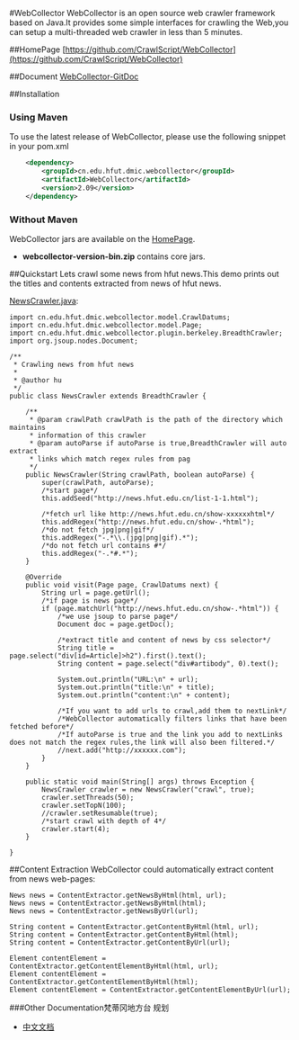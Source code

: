 #WebCollector
WebCollector is an open source web crawler framework based on Java.It provides
  some simple interfaces for crawling the Web,you can setup a
  multi-threaded web crawler in less than 5 minutes.




##HomePage
[https://github.com/CrawlScript/WebCollector](https://github.com/CrawlScript/WebCollector)

##Document
[WebCollector-GitDoc](https://github.com/CrawlScript/WebCollector-GitDoc)



##Installation

### Using Maven

To use the latest release of WebCollector, please use the following snippet in your pom.xml

```xml
    <dependency>
        <groupId>cn.edu.hfut.dmic.webcollector</groupId>
        <artifactId>WebCollector</artifactId>
        <version>2.09</version>
    </dependency>
```

### Without Maven
WebCollector jars are available on the [HomePage](https://github.com/CrawlScript/WebCollector).

+ __webcollector-version-bin.zip__ contains core jars.


##Quickstart
Lets crawl some news from hfut news.This demo prints out the titles and contents extracted from news of hfut news.

[NewsCrawler.java](https://github.com/CrawlScript/WebCollector/blob/master/NewsCrawler.java):

    import cn.edu.hfut.dmic.webcollector.model.CrawlDatums;
    import cn.edu.hfut.dmic.webcollector.model.Page;
    import cn.edu.hfut.dmic.webcollector.plugin.berkeley.BreadthCrawler;
    import org.jsoup.nodes.Document;

    /**
     * Crawling news from hfut news
     *
     * @author hu
     */
    public class NewsCrawler extends BreadthCrawler {

        /**
         * @param crawlPath crawlPath is the path of the directory which maintains
         * information of this crawler
         * @param autoParse if autoParse is true,BreadthCrawler will auto extract
         * links which match regex rules from pag
         */
        public NewsCrawler(String crawlPath, boolean autoParse) {
            super(crawlPath, autoParse);
            /*start page*/
            this.addSeed("http://news.hfut.edu.cn/list-1-1.html");

            /*fetch url like http://news.hfut.edu.cn/show-xxxxxxhtml*/
            this.addRegex("http://news.hfut.edu.cn/show-.*html");
            /*do not fetch jpg|png|gif*/
            this.addRegex("-.*\\.(jpg|png|gif).*");
            /*do not fetch url contains #*/
            this.addRegex("-.*#.*");
        }

        @Override
        public void visit(Page page, CrawlDatums next) {
            String url = page.getUrl();
            /*if page is news page*/
            if (page.matchUrl("http://news.hfut.edu.cn/show-.*html")) {
                /*we use jsoup to parse page*/
                Document doc = page.getDoc();

                /*extract title and content of news by css selector*/
                String title = page.select("div[id=Article]>h2").first().text();
                String content = page.select("div#artibody", 0).text();

                System.out.println("URL:\n" + url);
                System.out.println("title:\n" + title);
                System.out.println("content:\n" + content);

                /*If you want to add urls to crawl,add them to nextLink*/
                /*WebCollector automatically filters links that have been fetched before*/
                /*If autoParse is true and the link you add to nextLinks does not match the regex rules,the link will also been filtered.*/
                //next.add("http://xxxxxx.com");
            }
        }

        public static void main(String[] args) throws Exception {
            NewsCrawler crawler = new NewsCrawler("crawl", true);
            crawler.setThreads(50);
            crawler.setTopN(100);
            //crawler.setResumable(true);
            /*start crawl with depth of 4*/
            crawler.start(4);
        }

    }

    


##Content Extraction
WebCollector could automatically extract content from news web-pages:

    News news = ContentExtractor.getNewsByHtml(html, url);
    News news = ContentExtractor.getNewsByHtml(html);
    News news = ContentExtractor.getNewsByUrl(url);

    String content = ContentExtractor.getContentByHtml(html, url);
    String content = ContentExtractor.getContentByHtml(html);
    String content = ContentExtractor.getContentByUrl(url);

    Element contentElement = ContentExtractor.getContentElementByHtml(html, url);
    Element contentElement = ContentExtractor.getContentElementByHtml(html);
    Element contentElement = ContentExtractor.getContentElementByUrl(url);







###Other Documentation梵蒂冈地方台
规划
+ [中文文档](https://github.com/CrawlScript/WebCollector/blob/master/README.zh-cn.md)
